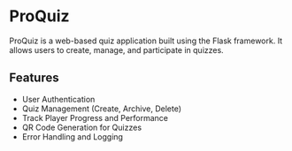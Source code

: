 # ProQuiz

ProQuiz is a web-based quiz application built using the Flask framework. It allows users to create, manage, and participate in quizzes.

## Features

- User Authentication
- Quiz Management (Create, Archive, Delete)
- Track Player Progress and Performance
- QR Code Generation for Quizzes
- Error Handling and Logging